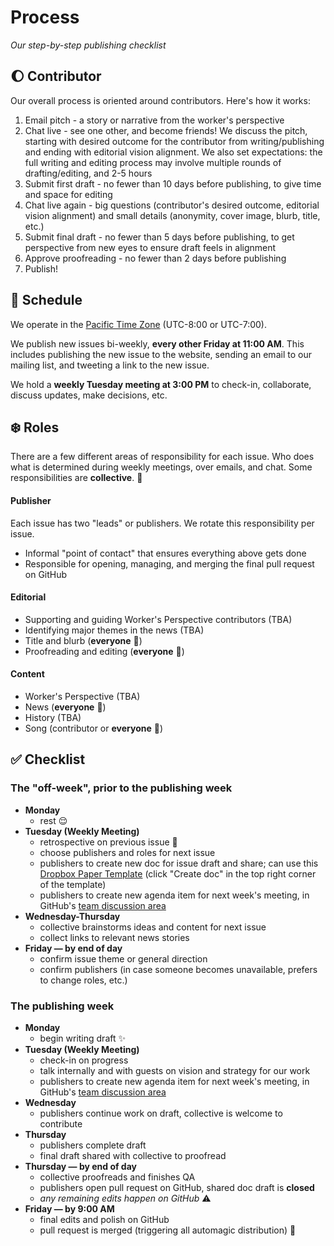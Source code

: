 # Process

*Our step-by-step publishing checklist*

## :moon: Contributor 

Our overall process is oriented around contributors. Here's how it works:

1. Email pitch - a story or narrative from the worker's perspective
1. Chat live - see one other, and become friends! We discuss the pitch, starting with desired outcome for the contributor from writing/publishing and ending with editorial vision alignment. We also set expectations: the full writing and editing process may involve multiple rounds of drafting/editing, and 2-5 hours
1. Submit first draft - no fewer than 10 days before publishing, to give time and space for editing
1. Chat live again - big questions (contributor's desired outcome, editorial vision alignment) and small details (anonymity, cover image, blurb, title, etc.)
1. Submit final draft - no fewer than 5 days before publishing, to get perspective from new eyes to ensure draft feels in alignment
1. Approve proofreading - no fewer than 2 days before publishing
1. Publish!

## :calendar: Schedule

We operate in the [Pacific Time Zone](https://en.wikipedia.org/wiki/Pacific_Time_Zone) (UTC-8:00 or UTC-7:00).

We publish new issues bi-weekly, **every other Friday at 11:00 AM**. This includes publishing the new issue to the website, sending an email to our mailing list, and tweeting a link to the new issue.

We hold a **weekly Tuesday meeting at 3:00 PM** to check-in, collaborate, discuss updates, make decisions, etc.

## :snowflake: Roles

There are a few different areas of responsibility for each issue. Who does what is determined during weekly meetings, over emails, and chat. Some responsibilities are **collective**. :busts_in_silhouette:

#### Publisher

Each issue has two "leads" or publishers. We rotate this responsibility per issue.

- Informal "point of contact" that ensures everything above gets done
- Responsible for opening, managing, and merging the final pull request on GitHub

#### Editorial

 - Supporting and guiding Worker's Perspective contributors (TBA)
 - Identifying major themes in the news (TBA)
 - Title and blurb (**everyone** :busts_in_silhouette:)
 - Proofreading and editing (**everyone** :busts_in_silhouette:)

#### Content

- Worker's Perspective (TBA)
- News (**everyone** :busts_in_silhouette:)
- History (TBA)
- Song (contributor or **everyone** :busts_in_silhouette:)

## :white_check_mark: Checklist

### The "off-week", prior to the publishing week

- **Monday**
    - rest :relieved:
- **Tuesday (Weekly Meeting)**
    - retrospective on previous issue :eyes:
    - choose publishers and roles for next issue
    - publishers to create new doc for issue draft and share; can use this [Dropbox Paper Template](https://www.dropbox.com/scl/fi/sqz5wmqwz42pt5edn5gau/Issue-N-Draft.papert?dl=0&rlkey=h5bk0yqf8kcw2zxcil8p8rz6q) (click "Create doc" in the top right corner of the template)
    - publishers to create new agenda item for next week's meeting, in GitHub's [team discussion area](https://github.com/orgs/techworkersco/teams/newsletter-folks)
- **Wednesday-Thursday**
    - collective brainstorms ideas and content for next issue
    - collect links to relevant news stories
- **Friday &mdash; by end of day**
    - confirm issue theme or general direction
    - confirm publishers (in case someone becomes unavailable, prefers to change roles, etc.)

### The publishing week

- **Monday**
    - begin writing draft :sparkles:
- **Tuesday (Weekly Meeting)**
    - check-in on progress
    - talk internally and with guests on vision and strategy for our work
    - publishers to create new agenda item for next week's meeting, in GitHub's [team discussion area](https://github.com/orgs/techworkersco/teams/newsletter-folks)
- **Wednesday**
    - publishers continue work on draft, collective is welcome to contribute
- **Thursday**
    - publishers complete draft
    - final draft shared with collective to proofread
- **Thursday &mdash; by end of day**
    - collective proofreads and finishes QA
    - publishers open pull request on GitHub, shared doc draft is **closed**
    - *any remaining edits happen on GitHub* :warning:
- **Friday &mdash; by 9:00 AM**
    - final edits and polish on GitHub
    - pull request is merged (triggering all automagic distribution) :tada:
